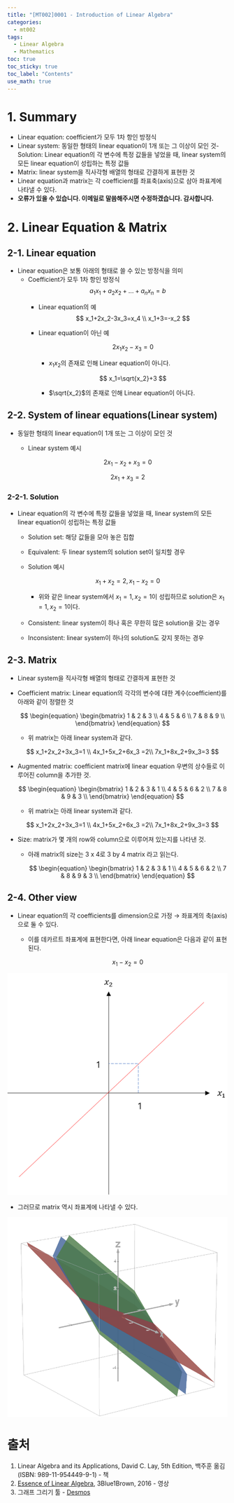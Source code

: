 ```yaml
---
title: "[MT002]0001 - Introduction of Linear Algebra"
categories:
  - mt002
tags:
  - Linear Algebra
  - Mathematics
toc: true
toc_sticky: true
toc_label: "Contents"
use_math: true
---
```


# 1. Summary
- Linear equation: coefficient가 모두 1차 항인 방정식
- Linear system: 동일한 형태의 linear equation이 1개 또는 그 이상이 모인 것- Solution: Linear equation의 각 변수에 특정 값들을 넣었을 때, linear system의 모든 linear equation이 성립하는 특정 값들
- Matrix: linear system을 직사각형 배열의 형태로 간결하게 표현한 것
- Linear equation과 matrix는 각 coefficient를 좌표축(axis)으로 삼아 좌표계에 나타낼 수 있다.
- **오류가 있을 수 있습니다. 이메일로 말씀해주시면 수정하겠습니다. 감사합니다.**

# 2. Linear Equation & Matrix
## 2-1. Linear equation
- Linear equation은 보통 아래의 형태로 쓸 수 있는 방정식을 의미
  - Coefficient가 모두 1차 항인 방정식
    $$ a_1x_1+a_2x_2+...+a_nx_n=b $$
    - Linear equation의 예  
        $$
        x_1+2x_2-3x_3=x_4 \\
        x_1+3=-x_2
        $$
    - Linear equation이 아닌 예
        
        $$
        2x_1x_2-x_3=0
        $$
        
        - $x_1x_2$의 존재로 인해 Linear equation이 아니다.
        
        $$
        x_1=\sqrt{x_2}+3
        $$
        
        - $\sqrt{x_2}$의 존재로 인해 Linear equation이 아니다.

## 2-2. System of linear equations(Linear system)

- 동일한 형태의 linear equation이 1개 또는 그 이상이 모인 것
    - Linear system 예시
        
        $$
        2x_1-x_2+x_3=0
        $$
        
        $$
        2x_1+x_3=2
        $$
        

### 2-2-1. Solution

- Linear equation의 각 변수에 특정 값들을 넣었을 때, linear system의 모든 linear equation이 성립하는 특정 값들
    - Solution set: 해당 값들을 모아 놓은 집합
    - Equivalent: 두 linear system의 solution set이 일치할 경우
    - Solution 예시
        
        $$
        x_1+x_2=2, x_1-x_2=0
        $$
        
        - 위와 같은 linear system에서 $x_1=1,x_2=1$이 성립하므로 solution은 $x_1=1,x_2=1$이다.
    - Consistent: linear system이 하나 혹은 무한히 많은 solution을 갖는 경우
    - Inconsistent: linear system이 하나의 solution도 갖지 못하는 경우

## 2-3. Matrix

- Linear system을 직사각형 배열의 형태로 간결하게 표현한 것
- Coefficient matrix: Linear equation의 각각의 변수에 대한 계수(coefficient)를 아래와 같이 정렬한 것
    
    $$
    \begin{equation}
       \begin{bmatrix} 
       1 & 2 & 3  \\
       4 & 5 & 6  \\
       7 & 8 & 9  \\
       \end{bmatrix} 
    \end{equation}
    $$
    
    - 위 matrix는 아래 linear system과 같다.
    
    $$
    x_1+2x_2+3x_3=1 \\ 4x_1+5x_2+6x_3 =2\\ 7x_1+8x_2+9x_3=3
    $$
    
- Augmented matrix: coefficient matrix에 linear equation 우변의 상수들로 이루어진 column을 추가한 것.
    
    $$
    \begin{equation}
       \begin{bmatrix} 
       1 & 2 & 3 & 1 \\
       4 & 5 & 6 & 2  \\
       7 & 8 & 9 & 3  \\
       \end{bmatrix} 
    \end{equation}
    $$
    
    - 위 matrix는 아래 linear system과 같다.
    
    $$
    x_1+2x_2+3x_3=1 \\ 4x_1+5x_2+6x_3 =2\\ 7x_1+8x_2+9x_3=3
    $$
    
- Size: matrix가 몇 개의 row와 column으로 이루어져 있는지를 나타낸 것.
    - 아래 matrix의 size는 3 x 4로 3 by 4 matrix 라고 읽는다.
        
        $$
        \begin{equation}
           \begin{bmatrix} 
           1 & 2 & 3 & 1 \\
           4 & 5 & 6 & 2  \\
           7 & 8 & 9 & 3  \\
           \end{bmatrix} 
        \end{equation}
        $$
        

## 2-4. Other view

- Linear equation의 각 coefficients를 dimension으로 가정 → 좌표계의 축(axis)으로 둘 수 있다.
    - 이를 데카르트 좌표계에 표현한다면, 아래 linear equation은 다음과 같이 표현된다.
        
        $$
        x_1-x_2=0
        $$
        
![img_mt0020001_0001](img/img_mt0020001_0001.png)

- 그러므로 matrix 역시 좌표계에 나타낼 수 있다.

![img_mt0020001_0002](img/img_mt0020001_0002.png)


# 출처
1. Linear Algebra and its Applications, David C. Lay, 5th Edition, 백주훈 옮김(ISBN: 989-11-954449-9-1) - 책
2. [Essence of Linear Algebra](https://www.youtube.com/watch?v=fNk_zzaMoSs&list=PLZHQObOWTQDPD3MizzM2xVFitgF8hE_ab), 3Blue1Brown, 2016 - 영상
3. 그래프 그리기 툴 - [Desmos](https://www.desmos.com/3d?lang=ko)